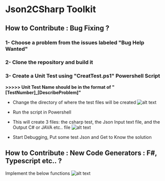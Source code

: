 # Json2CSharp Toolkit

## How to Contribute : Bug Fixing ?
### 1- Choose a problem from the issues labeled "Bug Help Wanted"
### 2- Clone the repository and build it
### 3- Create a Unit Test using "CreatTest.ps1" Powershell Script
**>>>>> Unit Test Name should be in the format of "[TestNumber]_[DescribeProblem]"**
* Change the directory of where the test files will be created
![alt text](https://json2csharpcdn.azureedge.net/images/github-repo-images/poweshell.png)

* Run the script in Powershell
* This will create 3 files: the csharp test, the Json Input text file, and the Output C# or JAVA etc.. file
![alt text](https://json2csharpcdn.azureedge.net/images/github-repo-images/Test%20Files.png)

* Start Debugging, Put some test Json and Get to Know the solution 

## How to Contribute : New Code Generators : F#, Typescript etc.. ?
Implement the below functions
![alt text](https://json2csharpcdn.azureedge.net/images/github-repo-images/IMPLEMENT.png)
